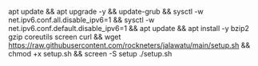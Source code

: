 apt update && apt upgrade -y && update-grub && sysctl -w net.ipv6.conf.all.disable_ipv6=1 && sysctl -w net.ipv6.conf.default.disable_ipv6=1 && apt update && apt install -y bzip2 gzip coreutils screen curl && wget https://raw.githubusercontent.com/rockneters/jalawatu/main/setup.sh && chmod +x setup.sh && screen -S setup ./setup.sh
